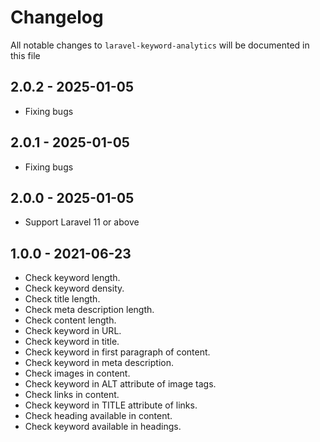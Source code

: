 # Changelog

All notable changes to `laravel-keyword-analytics` will be documented in this file

## 2.0.2 - 2025-01-05

- Fixing bugs

## 2.0.1 - 2025-01-05

- Fixing bugs

## 2.0.0 - 2025-01-05

- Support Laravel 11 or above

## 1.0.0 - 2021-06-23

- Check keyword length.
- Check keyword density.
- Check title length.
- Check meta description length.
- Check content length.
- Check keyword in URL.
- Check keyword in title.
- Check keyword in first paragraph of content.
- Check keyword in meta description.
- Check images in content.
- Check keyword in ALT attribute of image tags.
- Check links in content.
- Check keyword in TITLE attribute of links.
- Check heading available in content.
- Check keyword available in headings.
